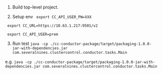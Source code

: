 1. Build top-level project.

2. Setup env
``` export CC_API_USER_PW=XXX```

``` export CC_URL=https://10.63.1.217:9501/v2```

``` export CC_API_USER=prem```

3. Run test
```java -cp ./cc-conductor-package/target/packaging-1.0.0-jar-with-dependencies.jar com.severalnines.clustercontrol.conductor.tasks.Main```

e.g. ```java -cp ./cc-conductor-package/target/packaging-1.0.0-jar-with-dependencies.jar com.severalnines.clustercontrol.conductor.tasks.Main``` 


